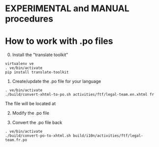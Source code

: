 # EXPERIMENTAL and MANUAL procedures

# How to work with .po files

0. Install the "translate toolkit"

```
virtualenv ve
. ve/bin/activate
pip install translate-toolkit
```

1. Create/update the .po file for your language

```
. ve/bin/activate
./build/convert-xhtml-to-po.sh activities/ftf/legal-team.en.xhtml fr
```

The file will be located at

2. Modify the .po file

3. Convert the .po file back

```
. ve/bin/activate
./build/convert-po-to-xhtml.sh build/i10n/activities/ftf/legal-team.fr.po
```

